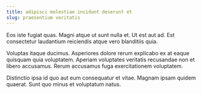 ```yaml
---
title: adipisci molestiae incidunt deserunt et
slug: praesentium veritatis
---
```


Eos iste fugiat quas. Magni atque ut sunt nulla et. Ut est aut ad. Est consectetur laudantium reiciendis atque vero blanditiis quia.

Voluptas itaque ducimus. Asperiores dolore rerum explicabo ex at eaque quisquam quia voluptatem. Aperiam voluptates veritatis recusandae non et libero accusamus. Rerum accusamus fuga exercitationem voluptatem.

Distinctio ipsa id quo aut eum consequatur et vitae. Magnam ipsam quidem quaerat. Sunt quo minus et voluptatum natus.

